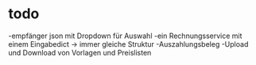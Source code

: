 # todo

-empfänger json mit Dropdown für Auswahl
-ein Rechnungsservice mit einem Eingabedict -> immer gleiche Struktur
-Auszahlungsbeleg
-Upload und Download von Vorlagen und Preislisten


